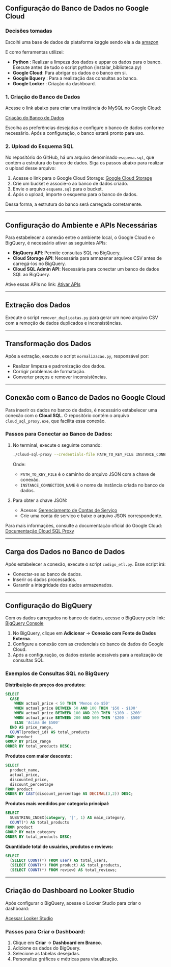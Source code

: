 ## Configuração do Banco de Dados no Google Cloud

### Decisões tomadas

Escolhi uma base de dados da plataforma kaggle sendo ela a da [amazon](https://www.kaggle.com/datasets/karkavelrajaj/amazon-sales-dataset)

E como ferramentas utilizei:

- **Python** : Realizar a limpeza dos dados e uppar os dados para o banco.
  Execute antes de tudo o script python (instalar_biblioteca.py)
- **Google Cloud**: Para abrigar os dados e o banco em si.
- **Google Bquery** : Para a realização das consultas ao banco.
- **Google Locker** : Criação da dashboard.

### 1. Criação do Banco de Dados

Acesse o link abaixo para criar uma instância do MySQL no Google Cloud:

[Criação do Banco de Dados](https://console.cloud.google.com/sql/choose-instance-engine?hl=pt-br&project=lyrical-edition-452118-a7)

Escolha as preferências desejadas e configure o banco de dados conforme necessário. Após a configuração, o banco estará pronto para uso.

### 2. Upload do Esquema SQL

No repositório do GitHub, há um arquivo denominado `esquema.sql`, que contém a estrutura do banco de dados. Siga os passos abaixo para realizar o upload desse arquivo:

1. Acesse o link para o Google Cloud Storage:
   [Google Cloud Storage](https://console.cloud.google.com/storage/browser?hl=pt-br&project=lyrical-edition-452118-a7)
2. Crie um bucket e associe-o ao banco de dados criado.
3. Envie o arquivo `esquema.sql` para o bucket.
4. Após o upload, importe o esquema para o banco de dados.

Dessa forma, a estrutura do banco será carregada corretamente.

---

## Configuração do Ambiente e APIs Necessárias

Para estabelecer a conexão entre o ambiente local, o Google Cloud e o BigQuery, é necessário ativar as seguintes APIs:

- **BigQuery API**: Permite consultas SQL no BigQuery.
- **Cloud Storage API**: Necessária para armazenar arquivos CSV antes de carregá-los no BigQuery.
- **Cloud SQL Admin API**: Necessária para conectar um banco de dados SQL ao BigQuery.

Ative essas APIs no link:
[Ativar APIs](https://console.cloud.google.com/apis/library?project=lyrical-edition-452118-a7)

---

## Extração dos Dados

Execute o script `remover_duplicatas.py` para gerar um novo arquivo CSV com a remoção de dados duplicados e inconsistências.

---

## Transformação dos Dados

Após a extração, execute o script `normalizacao.py`, responsável por:

- Realizar limpeza e padronização dos dados.
- Corrigir problemas de formatação.
- Converter preços e remover inconsistências.

---

## Conexão com o Banco de Dados no Google Cloud

Para inserir os dados no banco de dados, é necessário estabelecer uma conexão com o **Cloud SQL**. O repositório contém o arquivo `cloud_sql_proxy.exe`, que facilita essa conexão.

### Passos para Conectar ao Banco de Dados:

1. No terminal, execute o seguinte comando:

   ```bash
   ./cloud-sql-proxy --credentials-file PATH_TO_KEY_FILE INSTANCE_CONNECTION_NAME
   ```

   Onde:

   - `PATH_TO_KEY_FILE` é o caminho do arquivo JSON com a chave de conexão.
   - `INSTANCE_CONNECTION_NAME` é o nome da instância criada no banco de dados.

2. Para obter a chave JSON:
   - Acesse: [Gerenciamento de Contas de Serviço](https://console.cloud.google.com/iam-admin/serviceaccounts?project=lyrical-edition-452118-a7)
   - Crie uma conta de serviço e baixe o arquivo JSON correspondente.

Para mais informações, consulte a documentação oficial do Google Cloud:
[Documentação Cloud SQL Proxy](https://cloud.google.com/sql/docs/mysql/connect-auth-proxy?hl=pt-br)

---

## Carga dos Dados no Banco de Dados

Após estabelecer a conexão, execute o script `codigo_etl.py`. Esse script irá:

- Conectar-se ao banco de dados.
- Inserir os dados processados.
- Garantir a integridade dos dados armazenados.

---

## Configuração do BigQuery

Com os dados carregados no banco de dados, acesse o BigQuery pelo link:
[BigQuery Console](https://console.cloud.google.com/bigquery?project=lyrical-edition-452118-a7)

1. No BigQuery, clique em **Adicionar** → **Conexão com Fonte de Dados Externa**.
2. Configure a conexão com as credenciais do banco de dados do Google Cloud.
3. Após a configuração, os dados estarão acessíveis para a realização de consultas SQL.

### Exemplos de Consultas SQL no BigQuery

**Distribuição de preços dos produtos:**

```sql
SELECT
  CASE
    WHEN actual_price < 50 THEN 'Menos de $50'
    WHEN actual_price BETWEEN 50 AND 100 THEN '$50 - $100'
    WHEN actual_price BETWEEN 100 AND 200 THEN '$100 - $200'
    WHEN actual_price BETWEEN 200 AND 500 THEN '$200 - $500'
    ELSE 'Acima de $500'
  END AS price_range,
  COUNT(product_id) AS total_products
FROM product
GROUP BY price_range
ORDER BY total_products DESC;
```

**Produtos com maior desconto:**

```sql
SELECT
  product_name,
  actual_price,
  discounted_price,
  discount_percentage
FROM product
ORDER BY CAST(discount_percentage AS DECIMAL(3,2)) DESC;
```

**Produtos mais vendidos por categoria principal:**

```sql
SELECT
  SUBSTRING_INDEX(category, '|', 1) AS main_category,
  COUNT(*) AS total_products
FROM product
GROUP BY main_category
ORDER BY total_products DESC;
```

**Quantidade total de usuários, produtos e reviews:**

```sql
SELECT
  (SELECT COUNT(*) FROM user) AS total_users,
  (SELECT COUNT(*) FROM product) AS total_products,
  (SELECT COUNT(*) FROM review) AS total_reviews;
```

---

## Criação do Dashboard no Looker Studio

Após configurar o BigQuery, acesse o Looker Studio para criar o dashboard:

[Acessar Looker Studio](https://lookerstudio.google.com/navigation/reporting)

### Passos para Criar o Dashboard:

1. Clique em **Criar** → **Dashboard em Branco**.
2. Adicione os dados do BigQuery.
3. Selecione as tabelas desejadas.
4. Personalize gráficos e métricas para visualização.
